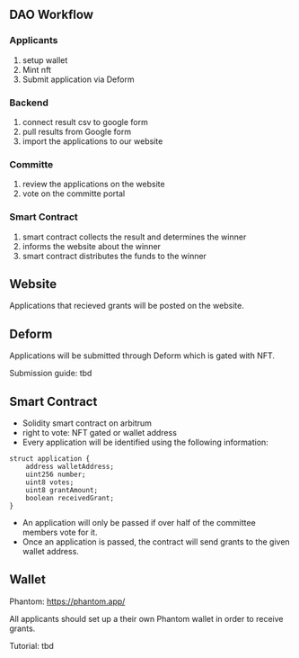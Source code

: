 ## DAO Workflow

### Applicants

1.  setup wallet
2.  Mint nft
3.  Submit application via Deform

### Backend

1. connect result csv to google form
2. pull results from Google form
3. import the applications to our website

### Committe

1. review the applications on the website
2. vote on the committe portal

### Smart Contract

1. smart contract collects the result and determines the winner
2. informs the website about the winner
3. smart contract distributes the funds to the winner

## Website

Applications that recieved grants will be posted on the website.

## Deform

Applications will be submitted through Deform which is gated with NFT.

Submission guide: tbd

## Smart Contract

-   Solidity smart contract on arbitrum
-   right to vote: NFT gated or wallet address
-   Every application will be identified using the following information:

```
struct application {
    address walletAddress;
    uint256 number;
    uint8 votes;
    uint8 grantAmount;
    boolean receivedGrant;
}
```

-   An application will only be passed if over half of the committee members vote for it.
-   Once an application is passed, the contract will send grants to the given wallet address.

## Wallet

Phantom: https://phantom.app/

All applicants should set up a their own Phantom wallet in order to receive grants.

Tutorial: tbd
